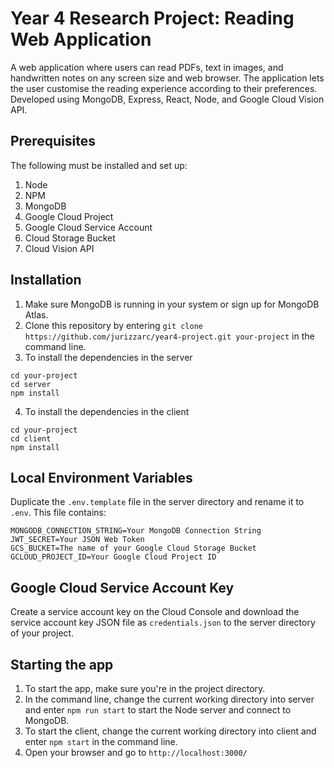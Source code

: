 # Year 4 Research Project: Reading Web Application
A web application where users can read PDFs, text in images, and handwritten notes on any screen size and web browser. The application lets the user customise the reading experience according to their preferences. Developed using MongoDB, Express, React, Node, and Google Cloud Vision API.

## Prerequisites
The following must be installed and set up:
1. Node
2. NPM
3. MongoDB
4. Google Cloud Project
5. Google Cloud Service Account
6. Cloud Storage Bucket
7. Cloud Vision API

## Installation
1. Make sure MongoDB is running in your system or sign up for MongoDB Atlas.
2. Clone this repository by entering `git clone https://github.com/jurizzarc/year4-project.git your-project` in the command line.
3. To install the dependencies in the server
```
cd your-project
cd server
npm install
```
4. To install the dependencies in the client
```
cd your-project
cd client
npm install
```

## Local Environment Variables
Duplicate the `.env.template` file in the server directory and rename it to `.env`. This file contains:
```
MONGODB_CONNECTION_STRING=Your MongoDB Connection String
JWT_SECRET=Your JSON Web Token
GCS_BUCKET=The name of your Google Cloud Storage Bucket
GCLOUD_PROJECT_ID=Your Google Cloud Project ID
```

## Google Cloud Service Account Key
Create a service account key on the Cloud Console and download the service account key JSON file as `credentials.json` to the server directory of your project.

## Starting the app
1. To start the app, make sure you're in the project directory.
2. In the command line, change the current working directory into server and enter `npm run start` to start the Node server and connect to MongoDB.
3. To start the client, change the current working directory into client and enter `npm start` in the command line.
4. Open your browser and go to `http://localhost:3000/`